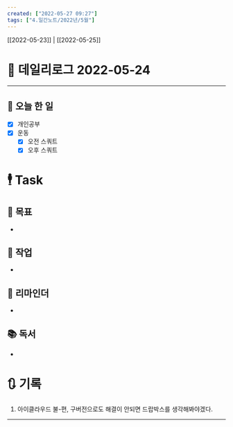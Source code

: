 ```yaml
---
created: ["2022-05-27 09:27"]
tags: ["4.일간노트/2022년/5월"]
---
```


[[2022-05-23]] | [[2022-05-25]]

# 📅 데일리로그  2022-05-24

---
## 🔷 오늘 한 일
- [x] 개인공부
- [x] 운동
	- [x] 오전 스쿼트
	- [x] 오후 스쿼트

# 🕴 Task
## 🎯 목표
- 

## 🚀 작업
- 

## 📕 리마인더
- 

## 📚 독서
- 

# 🔃 기록
1.  아이클라우드 불-편, 구버전으로도 해결이 안되면 드랍박스를 생각해봐야겠다.
---

